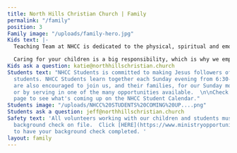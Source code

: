 ```yaml
---
title: North Hills Christian Church | Family
permalink: "/family"
position: 3
Family image: "/uploads/family-hero.jpg"
Kids text: |-
  Teaching Team at NHCC is dedicated to the physical, spiritual and emotional care of children from birth through 5th grade. Our goal is to provide Biblical teaching and experiences that will encourage children to develop lifelong relationships with Jesus Christ. It is our desire to develop individuals who display Christ like character, understand a Biblical worldview, and demonstrate hearts of service.

  Caring for your children is a big responsibility, which is why we employ a national background check company to assure the safety of all teaching volunteers over the age of 18.
Kids ask a question: katie@northhillschristian.church
Students text: "NHCC Students is committed to making Jesus followers of 6th-12th grade
  students. NHCC Students learn together each Sunday evening from 6:30-8pm. Students
  are also encouraged to join us, and their families, for our Sunday morning worship,
  or by serving in one of the many opportunities available.  \n\nCheck out our Events
  page to see what's coming up on the NHCC Student Calendar."
Students image: "/uploads/NHCC%20STUDENTS%20COMING%20UP....png"
Students ask a question: jeff@northhillschristian.church
Safety text: 'All volunteers working with our children and students must have a current
  background check on file.  Click [HERE](https://www.ministryopportunities.org/Application.aspx?oid=64157)
  to have your background check completed. '
layout: family
---
```



